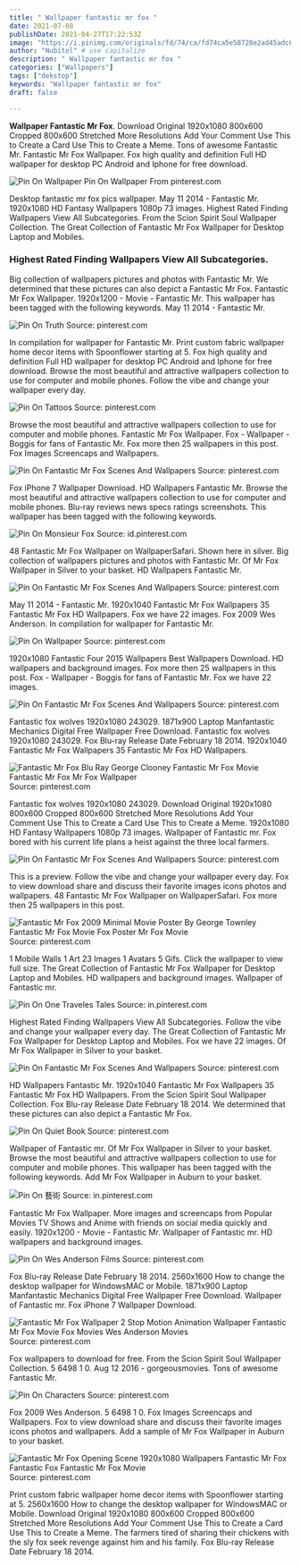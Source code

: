 ```yaml
---
title: " Wallpaper fantastic mr fox "
date: 2021-07-08
publishDate: 2021-04-27T17:22:53Z
image: "https://i.pinimg.com/originals/fd/74/ca/fd74ca5e58728e2ad45adc64edae41db.jpg"
author: "Nubitol" # use capitalize
description: " Wallpaper fantastic mr fox "
categories: ["Wallpapers"]
tags: ["dekstop"]
keywords: "Wallpaper fantastic mr fox"
draft: false

---
```



**Wallpaper Fantastic Mr Fox**. Download Original 1920x1080 800x600 Cropped 800x600 Stretched More Resolutions Add Your Comment Use This to Create a Card Use This to Create a Meme. Tons of awesome Fantastic Mr. Fantastic Mr Fox Wallpaper. Fox high quality and definition Full HD wallpaper for desktop PC Android and Iphone for free download.

![Pin On Wallpaper](https://i.pinimg.com/originals/71/6c/c5/716cc549d0d01699ff40c92cab6b5876.jpg "Pin On Wallpaper")
Pin On Wallpaper From pinterest.com


Desktop fantastic mr fox pics wallpaper. May 11 2014 - Fantastic Mr. 1920x1080 HD Fantasy Wallpapers 1080p 73 images. Highest Rated Finding Wallpapers View All Subcategories. From the Scion Spirit Soul Wallpaper Collection. The Great Collection of Fantastic Mr Fox Wallpaper for Desktop Laptop and Mobiles.

### Highest Rated Finding Wallpapers View All Subcategories.

Big collection of wallpapers pictures and photos with Fantastic Mr. We determined that these pictures can also depict a Fantastic Mr Fox. Fantastic Mr Fox Wallpaper. 1920x1200 - Movie - Fantastic Mr. This wallpaper has been tagged with the following keywords. May 11 2014 - Fantastic Mr.


![Pin On Truth](https://i.pinimg.com/originals/01/40/22/01402210e8066bfe46dc8961723d1790.jpg "Pin On Truth")
Source: pinterest.com

In compilation for wallpaper for Fantastic Mr. Print custom fabric wallpaper home decor items with Spoonflower starting at 5. Fox high quality and definition Full HD wallpaper for desktop PC Android and Iphone for free download. Browse the most beautiful and attractive wallpapers collection to use for computer and mobile phones. Follow the vibe and change your wallpaper every day.

![Pin On Tattoos](https://i.pinimg.com/originals/43/c9/c8/43c9c8dfc73d49c6568939f4868ea7d6.jpg "Pin On Tattoos")
Source: pinterest.com

Browse the most beautiful and attractive wallpapers collection to use for computer and mobile phones. Fantastic Mr Fox Wallpaper. Fox - Wallpaper - Boggis for fans of Fantastic Mr. Fox more then 25 wallpapers in this post. Fox Images Screencaps and Wallpapers.

![Pin On Fantastic Mr Fox Scenes And Wallpapers](https://i.pinimg.com/736x/b6/69/98/b66998c1869e1acc8226024192327be5.jpg "Pin On Fantastic Mr Fox Scenes And Wallpapers")
Source: pinterest.com

Fox iPhone 7 Wallpaper Download. HD Wallpapers Fantastic Mr. Browse the most beautiful and attractive wallpapers collection to use for computer and mobile phones. Blu-ray reviews news specs ratings screenshots. This wallpaper has been tagged with the following keywords.

![Pin On Monsieur Fox](https://i.pinimg.com/originals/d8/23/c3/d823c39b9d51a2ae36383fdab5df3404.jpg "Pin On Monsieur Fox")
Source: id.pinterest.com

48 Fantastic Mr Fox Wallpaper on WallpaperSafari. Shown here in silver. Big collection of wallpapers pictures and photos with Fantastic Mr. Of Mr Fox Wallpaper in Silver to your basket. HD Wallpapers Fantastic Mr.

![Pin On Fantastic Mr Fox Scenes And Wallpapers](https://i.pinimg.com/736x/a1/8a/71/a18a71ab7491eb886d39b42ab56314fa.jpg "Pin On Fantastic Mr Fox Scenes And Wallpapers")
Source: pinterest.com

May 11 2014 - Fantastic Mr. 1920x1040 Fantastic Mr Fox Wallpapers 35 Fantastic Mr Fox HD Wallpapers. Fox we have 22 images. Fox 2009 Wes Anderson. In compilation for wallpaper for Fantastic Mr.

![Pin On Wallpaper](https://i.pinimg.com/originals/02/77/59/027759c16a731bce3eb91e775c52655b.jpg "Pin On Wallpaper")
Source: pinterest.com

1920x1080 Fantastic Four 2015 Wallpapers Best Wallpapers Download. HD wallpapers and background images. Fox more then 25 wallpapers in this post. Fox - Wallpaper - Boggis for fans of Fantastic Mr. Fox we have 22 images.

![Pin On Fantastic Mr Fox Scenes And Wallpapers](https://i.pinimg.com/736x/ea/06/b6/ea06b657c5837b9bdf3ccda2eb0611c3.jpg "Pin On Fantastic Mr Fox Scenes And Wallpapers")
Source: pinterest.com

Fantastic fox wolves 1920x1080 243029. 1871x900 Laptop Manfantastic Mechanics Digital Free Wallpaper Free Download. Fantastic fox wolves 1920x1080 243029. Fox Blu-ray Release Date February 18 2014. 1920x1040 Fantastic Mr Fox Wallpapers 35 Fantastic Mr Fox HD Wallpapers.

![Fantastic Mr Fox Blu Ray George Clooney Fantastic Mr Fox Movie Fantastic Mr Fox Mr Fox Wallpaper](https://i.pinimg.com/originals/9f/7a/43/9f7a431de1687ba03f355330fd39f925.jpg "Fantastic Mr Fox Blu Ray George Clooney Fantastic Mr Fox Movie Fantastic Mr Fox Mr Fox Wallpaper")
Source: pinterest.com

Fantastic fox wolves 1920x1080 243029. Download Original 1920x1080 800x600 Cropped 800x600 Stretched More Resolutions Add Your Comment Use This to Create a Card Use This to Create a Meme. 1920x1080 HD Fantasy Wallpapers 1080p 73 images. Wallpaper of Fantastic mr. Fox bored with his current life plans a heist against the three local farmers.

![Pin On Fantastic Mr Fox Scenes And Wallpapers](https://i.pinimg.com/736x/ef/9e/47/ef9e47c623c2468daacfcd5ae0ecfdf8.jpg "Pin On Fantastic Mr Fox Scenes And Wallpapers")
Source: pinterest.com

This is a preview. Follow the vibe and change your wallpaper every day. Fox to view download share and discuss their favorite images icons photos and wallpapers. 48 Fantastic Mr Fox Wallpaper on WallpaperSafari. Fox more then 25 wallpapers in this post.

![Fantastic Mr Fox 2009 Minimal Movie Poster By George Townley Fantastic Mr Fox Movie Fox Poster Mr Fox Movie](https://i.pinimg.com/originals/ab/a2/17/aba217c19ca9a0866ef2eaee214f8813.jpg "Fantastic Mr Fox 2009 Minimal Movie Poster By George Townley Fantastic Mr Fox Movie Fox Poster Mr Fox Movie")
Source: pinterest.com

1 Mobile Walls 1 Art 23 Images 1 Avatars 5 Gifs. Click the wallpaper to view full size. The Great Collection of Fantastic Mr Fox Wallpaper for Desktop Laptop and Mobiles. HD wallpapers and background images. Wallpaper of Fantastic mr.

![Pin On One Traveles Tales](https://i.pinimg.com/originals/c0/3f/1d/c03f1daea5461e460e34e5dd118a3c94.jpg "Pin On One Traveles Tales")
Source: in.pinterest.com

Highest Rated Finding Wallpapers View All Subcategories. Follow the vibe and change your wallpaper every day. The Great Collection of Fantastic Mr Fox Wallpaper for Desktop Laptop and Mobiles. Fox we have 22 images. Of Mr Fox Wallpaper in Silver to your basket.

![Pin On Fantastic Mr Fox Scenes And Wallpapers](https://i.pinimg.com/736x/ba/8d/9b/ba8d9b65733f2d854bc1cb8a0d427404.jpg "Pin On Fantastic Mr Fox Scenes And Wallpapers")
Source: pinterest.com

HD Wallpapers Fantastic Mr. 1920x1040 Fantastic Mr Fox Wallpapers 35 Fantastic Mr Fox HD Wallpapers. From the Scion Spirit Soul Wallpaper Collection. Fox Blu-ray Release Date February 18 2014. We determined that these pictures can also depict a Fantastic Mr Fox.

![Pin On Quiet Book](https://i.pinimg.com/originals/62/8e/ee/628eee643ddc5654682830bb2a9b0939.jpg "Pin On Quiet Book")
Source: pinterest.com

Wallpaper of Fantastic mr. Of Mr Fox Wallpaper in Silver to your basket. Browse the most beautiful and attractive wallpapers collection to use for computer and mobile phones. This wallpaper has been tagged with the following keywords. Add Mr Fox Wallpaper in Auburn to your basket.

![Pin On 藝術](https://i.pinimg.com/originals/20/c9/0b/20c90bbca0715e1bfec7614c39aade86.jpg "Pin On 藝術")
Source: in.pinterest.com

Fantastic Mr Fox Wallpaper. More images and screencaps from Popular Movies TV Shows and Anime with friends on social media quickly and easily. 1920x1200 - Movie - Fantastic Mr. Wallpaper of Fantastic mr. HD wallpapers and background images.

![Pin On Wes Anderson Films](https://i.pinimg.com/originals/1c/fc/42/1cfc42fec3ec7434efb74c483d3a0041.jpg "Pin On Wes Anderson Films")
Source: pinterest.com

Fox Blu-ray Release Date February 18 2014. 2560x1600 How to change the desktop wallpaper for WindowsMAC or Mobile. 1871x900 Laptop Manfantastic Mechanics Digital Free Wallpaper Free Download. Wallpaper of Fantastic mr. Fox iPhone 7 Wallpaper Download.

![Fantastic Mr Fox Wallpaper 2 Stop Motion Animation Wallpaper Fantastic Mr Fox Movie Fox Movies Wes Anderson Movies](https://i.pinimg.com/originals/64/19/07/6419070f8dd8e068b97f25f152d06c07.jpg "Fantastic Mr Fox Wallpaper 2 Stop Motion Animation Wallpaper Fantastic Mr Fox Movie Fox Movies Wes Anderson Movies")
Source: pinterest.com

Fox wallpapers to download for free. From the Scion Spirit Soul Wallpaper Collection. 5 6498 1 0. Aug 12 2016 - gorgeousmovies. Tons of awesome Fantastic Mr.

![Pin On Characters](https://i.pinimg.com/originals/35/91/85/359185f73a41a07324c175a8f575dffc.jpg "Pin On Characters")
Source: pinterest.com

Fox 2009 Wes Anderson. 5 6498 1 0. Fox Images Screencaps and Wallpapers. Fox to view download share and discuss their favorite images icons photos and wallpapers. Add a sample of Mr Fox Wallpaper in Auburn to your basket.

![Fantastic Mr Fox Opening Scene 1920x1080 Wallpapers Fantastic Mr Fox Fantastic Fox Fantastic Mr Fox Movie](https://i.pinimg.com/originals/fd/74/ca/fd74ca5e58728e2ad45adc64edae41db.jpg "Fantastic Mr Fox Opening Scene 1920x1080 Wallpapers Fantastic Mr Fox Fantastic Fox Fantastic Mr Fox Movie")
Source: pinterest.com

Print custom fabric wallpaper home decor items with Spoonflower starting at 5. 2560x1600 How to change the desktop wallpaper for WindowsMAC or Mobile. Download Original 1920x1080 800x600 Cropped 800x600 Stretched More Resolutions Add Your Comment Use This to Create a Card Use This to Create a Meme. The farmers tired of sharing their chickens with the sly fox seek revenge against him and his family. Fox Blu-ray Release Date February 18 2014.

